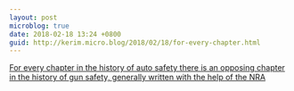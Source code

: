 ```yaml
---
layout: post
microblog: true
date: 2018-02-18 13:24 +0800
guid: http://kerim.micro.blog/2018/02/18/for-every-chapter.html
---
```

[For every chapter in the history of auto safety there is an opposing chapter in the history of gun safety, generally written with the help of the NRA](https://99percentinvisible.org/episode/nut-behind-wheel/)
